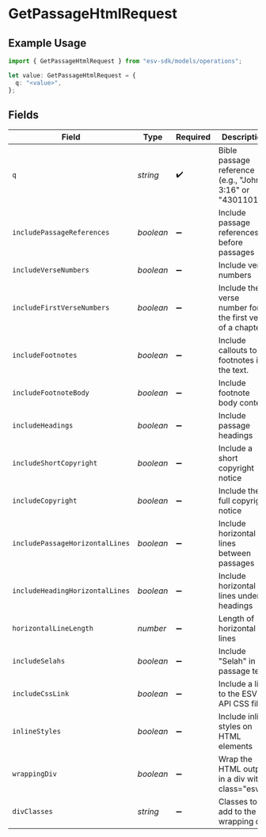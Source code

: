 # GetPassageHtmlRequest

## Example Usage

```typescript
import { GetPassageHtmlRequest } from "esv-sdk/models/operations";

let value: GetPassageHtmlRequest = {
  q: "<value>",
};
```

## Fields

| Field                                                     | Type                                                      | Required                                                  | Description                                               | Example                                                   |
| --------------------------------------------------------- | --------------------------------------------------------- | --------------------------------------------------------- | --------------------------------------------------------- | --------------------------------------------------------- |
| `q`                                                       | *string*                                                  | :heavy_check_mark:                                        | Bible passage reference (e.g., "John 3:16" or "43011016") |                                                           |
| `includePassageReferences`                                | *boolean*                                                 | :heavy_minus_sign:                                        | Include passage references before passages                | true                                                      |
| `includeVerseNumbers`                                     | *boolean*                                                 | :heavy_minus_sign:                                        | Include verse numbers                                     | true                                                      |
| `includeFirstVerseNumbers`                                | *boolean*                                                 | :heavy_minus_sign:                                        | Include the verse number for the first verse of a chapter | true                                                      |
| `includeFootnotes`                                        | *boolean*                                                 | :heavy_minus_sign:                                        | Include callouts to footnotes in the text.                | true                                                      |
| `includeFootnoteBody`                                     | *boolean*                                                 | :heavy_minus_sign:                                        | Include footnote body content                             | true                                                      |
| `includeHeadings`                                         | *boolean*                                                 | :heavy_minus_sign:                                        | Include passage headings                                  | true                                                      |
| `includeShortCopyright`                                   | *boolean*                                                 | :heavy_minus_sign:                                        | Include a short copyright notice                          | false                                                     |
| `includeCopyright`                                        | *boolean*                                                 | :heavy_minus_sign:                                        | Include the full copyright notice                         | false                                                     |
| `includePassageHorizontalLines`                           | *boolean*                                                 | :heavy_minus_sign:                                        | Include horizontal lines between passages                 | false                                                     |
| `includeHeadingHorizontalLines`                           | *boolean*                                                 | :heavy_minus_sign:                                        | Include horizontal lines under headings                   | false                                                     |
| `horizontalLineLength`                                    | *number*                                                  | :heavy_minus_sign:                                        | Length of horizontal lines                                | 55                                                        |
| `includeSelahs`                                           | *boolean*                                                 | :heavy_minus_sign:                                        | Include "Selah" in passage text                           | true                                                      |
| `includeCssLink`                                          | *boolean*                                                 | :heavy_minus_sign:                                        | Include a link to the ESV API CSS file                    |                                                           |
| `inlineStyles`                                            | *boolean*                                                 | :heavy_minus_sign:                                        | Include inline styles on HTML elements                    |                                                           |
| `wrappingDiv`                                             | *boolean*                                                 | :heavy_minus_sign:                                        | Wrap the HTML output in a div with class="esv"            |                                                           |
| `divClasses`                                              | *string*                                                  | :heavy_minus_sign:                                        | Classes to add to the wrapping div                        |                                                           |